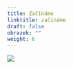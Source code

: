 ```yaml
---
title: Začínáme
linktitle: začínáme
draft: false
obrazek: ""
weight: 6
---
```

![](/assets/media/zac_kurzu.jpg)